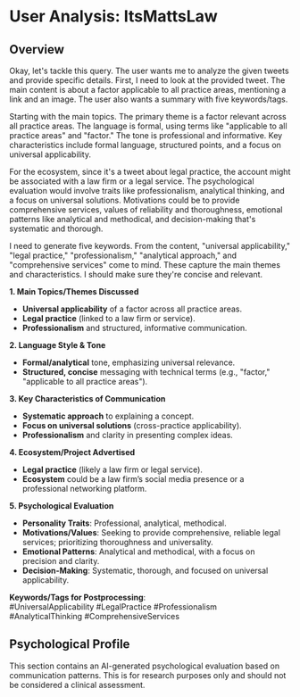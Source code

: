 # User Analysis: ItsMattsLaw

## Overview

<think>
Okay, let's tackle this query. The user wants me to analyze the given tweets and provide specific details. First, I need to look at the provided tweet. The main content is about a factor applicable to all practice areas, mentioning a link and an image. The user also wants a summary with five keywords/tags.

Starting with the main topics. The primary theme is a factor relevant across all practice areas. The language is formal, using terms like "applicable to all practice areas" and "factor." The tone is professional and informative. Key characteristics include formal language, structured points, and a focus on universal applicability.

For the ecosystem, since it's a tweet about legal practice, the account might be associated with a law firm or a legal service. The psychological evaluation would involve traits like professionalism, analytical thinking, and a focus on universal solutions. Motivations could be to provide comprehensive services, values of reliability and thoroughness, emotional patterns like analytical and methodical, and decision-making that's systematic and thorough.

I need to generate five keywords. From the content, "universal applicability," "legal practice," "professionalism," "analytical approach," and "comprehensive services" come to mind. These capture the main themes and characteristics. I should make sure they're concise and relevant.
</think>

**1. Main Topics/Themes Discussed**  
- **Universal applicability** of a factor across all practice areas.  
- **Legal practice** (linked to a law firm or service).  
- **Professionalism** and structured, informative communication.  

**2. Language Style & Tone**  
- **Formal/analytical** tone, emphasizing universal relevance.  
- **Structured, concise** messaging with technical terms (e.g., "factor," "applicable to all practice areas").  

**3. Key Characteristics of Communication**  
- **Systematic approach** to explaining a concept.  
- **Focus on universal solutions** (cross-practice applicability).  
- **Professionalism** and clarity in presenting complex ideas.  

**4. Ecosystem/Project Advertised**  
- **Legal practice** (likely a law firm or legal service).  
- **Ecosystem** could be a law firm’s social media presence or a professional networking platform.  

**5. Psychological Evaluation**  
- **Personality Traits**: Professional, analytical, methodical.  
- **Motivations/Values**: Seeking to provide comprehensive, reliable legal services; prioritizing thoroughness and universality.  
- **Emotional Patterns**: Analytical and methodical, with a focus on precision and clarity.  
- **Decision-Making**: Systematic, thorough, and focused on universal applicability.  

**Keywords/Tags for Postprocessing**:  
#UniversalApplicability #LegalPractice #Professionalism #AnalyticalThinking #ComprehensiveServices

## Psychological Profile

This section contains an AI-generated psychological evaluation based on communication patterns. This is for research purposes only and should not be considered a clinical assessment.